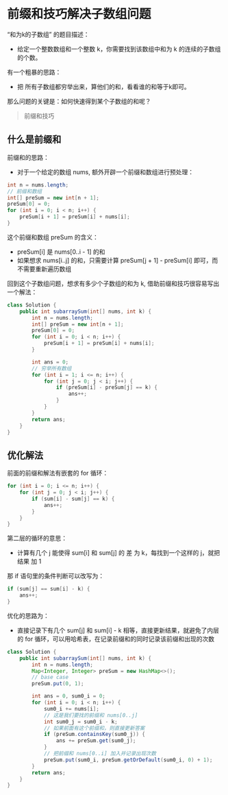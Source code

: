 # 前缀和技巧解决子数组问题

“和为k的子数组” 的题目描述：
- 给定一个整数数组和一个整数 k，你需要找到该数组中和为 k 的连续的子数组的个数。

有一个粗暴的思路：
- 把 所有子数组都穷举出来，算他们的和，看看谁的和等于k即可。

那么问题的关键是：如何快速得到某个子数组的和呢？
> 前缀和技巧

## 什么是前缀和
前缀和的思路：
- 对于一个给定的数组 nums, 额外开辟一个前缀和数组进行预处理：
```java
int n = nums.length;
// 前缀和数组
int[] preSum = new int[n + 1];
preSum[0] = 0;
for (int i = 0; i < n; i++) {
    preSum[i + 1] = preSum[i] + nums[i];
}
```

这个前缀和数组 preSum 的含义：
- preSum[i] 是 nums[0..i - 1] 的和
- 如果想求 nums[i..j] 的和，只需要计算 preSum[j + 1] - preSum[i] 即可，而不需要重新遍历数组

回到这个子数组问题，想求有多少个子数组的和为 k, 借助前缀和技巧很容易写出一个解法：
```java
class Solution {
    public int subarraySum(int[] nums, int k) {
        int n = nums.length;
        int[] preSum = new int[n + 1];
        preSum[0] = 0;
        for (int i = 0; i < n; i++) {
            preSum[i + 1] = preSum[i] + nums[i];
        }

        int ans = 0;
        // 穷举所有数组
        for (int i = 1; i <= n; i++) {
            for (int j = 0; j < i; j++) {
                if (preSum[i] - preSum[j] == k) {
                    ans++;
                }
            }
        }
        return ans;
    }
}
```

## 优化解法
前面的前缀和解法有嵌套的 for 循环：
```java
for (int i = 0; i <= n; i++) {
    for (int j = 0; j < i; j++) {
        if (sum[i] - sum[j] == k) {
            ans++;
        }
    }
}
```

第二层的循环的意思：
- 计算有几个 j 能使得 sum[i] 和 sum[j] 的 差 为 k，每找到一个这样的 j，就把结果 加 1

那 if 语句里的条件判断可以改写为：
```java
if (sum[j] == sum[i] - k) {
    ans++;
}
```

优化的思路为：
- 直接记录下有几个 sum[j] 和 sum[i] - k 相等，直接更新结果，就避免了内层的 for 循环，可以用哈希表，在记录前缀和的同时记录该前缀和出现的次数

```java
class Solution {
    public int subarraySum(int[] nums, int k) {
        int n = nums.length;
        Map<Integer, Integer> preSum = new HashMap<>();
        // base case
        preSum.put(0, 1);

        int ans = 0, sum0_i = 0;
        for (int i = 0; i < n; i++) {
            sum0_i += nums[i];
            // 这是我们要找的前缀和 nums[0..j]
            int sum0_j = sum0_i - k;
            // 如果前面有这个前缀和，则直接更新答案
            if (preSum.containsKey(sum0_j)) {
                ans += preSum.get(sum0_j);
            }
            // 把前缀和 nums[0..i] 加入并记录出现次数
            preSum.put(sum0_i, preSum.getOrDefault(sum0_i, 0) + 1);
        }
        return ans;
    }
}
```